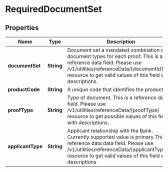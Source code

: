 # RequiredDocumentSet

## Properties
Name | Type | Description | Notes
------------ | ------------- | ------------- | -------------
**documentSet** | **String** | Document set a mandated combination of document types for each proof. This is a reference data field. Please use /v1/utilities/referenceData/{documentIdType} resource to get valid values of this field with descriptions. |  [optional]
**productCode** | **String** | A unique code that identifies the product |  [optional]
**proofType** | **String** | Type of document. This is a reference data field. Please use /v1/utilities/referenceData/{proofType} resource to get possible values of this field with descriptions. |  [optional]
**applicantType** | **String** | Applicant relationship with the Bank. Currently supported value is primary.This is a reference data data field. Please use /v1/utilities/referenceData/{applicantType} resource to get valid values of this field with descriptions |  [optional]
